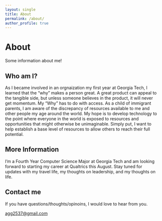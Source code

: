 ```yaml
---
layout: single
title: About
permalink: /about/
author_profile: true
---
```

# About
Some information about me!

## Who am I?
As I became involved in an orgnaization my first year at Georgia Tech, I learned that the “why” makes a person great. A great product can appeal to the tangible side, but unless someone believes in the product, it will never get momentum. My “Why” has to do with access. As a child of immigrant parents, I am aware of the discrepancy of resources available to me and other people my age around the world. My hope is to develop technology to the point where everyone in the world is exposed to resources and opportunities that might otherwise be unimaginable. Simply put, I want to help establish a base level of resources to allow others to reach their full potential.

## More Information
I’m a Fourth Year Computer Science Major at Georgia Tech and am looking forward to starting my career at Qualtrics this August. Stay tuned for updates with my travel life, my thoughts on leadership, and my thoughts on life.

## Contact me
If you have questions/thoughts/opinoins, I would love to hear from you.

agg2537@gmail.com